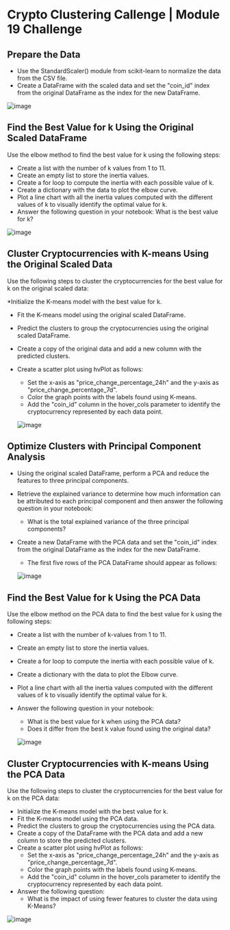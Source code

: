# Crypto Clustering Callenge | Module 19 Challenge

## Prepare the Data
* Use the StandardScaler() module from scikit-learn to normalize the data from the CSV file.
* Create a DataFrame with the scaled data and set the "coin_id" index from the original DataFrame as the index for the new DataFrame.

![image](https://user-images.githubusercontent.com/116117065/226497758-09b3f736-c50a-43e4-931b-212338ab6768.png)


## Find the Best Value for k Using the Original Scaled DataFrame
Use the elbow method to find the best value for k using the following steps:

* Create a list with the number of k values from 1 to 11.
* Create an empty list to store the inertia values.
* Create a for loop to compute the inertia with each possible value of k.
* Create a dictionary with the data to plot the elbow curve.
* Plot a line chart with all the inertia values computed with the different values of k to visually identify the optimal value for k.
* Answer the following question in your notebook: What is the best value for k?

![image](https://user-images.githubusercontent.com/116117065/226497574-0ff303fe-c720-42e8-8ef8-869ec8c977a2.png)


## Cluster Cryptocurrencies with K-means Using the Original Scaled Data
Use the following steps to cluster the cryptocurrencies for the best value for k on the original scaled data:

*Initialize the K-means model with the best value for k.
* Fit the K-means model using the original scaled DataFrame.
* Predict the clusters to group the cryptocurrencies using the original scaled DataFrame.
* Create a copy of the original data and add a new column with the predicted clusters.
* Create a scatter plot using hvPlot as follows:
      
     * Set the x-axis as "price_change_percentage_24h" and the y-axis as "price_change_percentage_7d".
     * Color the graph points with the labels found using K-means.
     * Add the "coin_id" column in the hover_cols parameter to identify the cryptocurrency represented by each data point.
     
    ![image](https://user-images.githubusercontent.com/116117065/226497656-130863ac-e93e-4eb9-b599-74e895983ebb.png)


## Optimize Clusters with Principal Component Analysis
* Using the original scaled DataFrame, perform a PCA and reduce the features to three principal components.
* Retrieve the explained variance to determine how much information can be attributed to each principal component and then answer the following question in your notebook:
     * What is the total explained variance of the three principal components?
* Create a new DataFrame with the PCA data and set the "coin_id" index from the original DataFrame as the index for the new DataFrame.
     * The first five rows of the PCA DataFrame should appear as follows:
     
     ![image](https://user-images.githubusercontent.com/116117065/226497117-e841ccfa-e3bb-4747-87fc-f5ea43cbba26.png)
     
## Find the Best Value for k Using the PCA Data
Use the elbow method on the PCA data to find the best value for k using the following steps:

* Create a list with the number of k-values from 1 to 11.
* Create an empty list to store the inertia values.
* Create a for loop to compute the inertia with each possible value of k.
* Create a dictionary with the data to plot the Elbow curve.
* Plot a line chart with all the inertia values computed with the different values of k to visually identify the optimal value for k.
* Answer the following question in your notebook:
    * What is the best value for k when using the PCA data?
    * Does it differ from the best k value found using the original data?
    
    ![image](https://user-images.githubusercontent.com/116117065/226497493-d740332e-1318-4b20-930e-09087c390dd8.png)
    
## Cluster Cryptocurrencies with K-means Using the PCA Data
Use the following steps to cluster the cryptocurrencies for the best value for k on the PCA data:

* Initialize the K-means model with the best value for k.
* Fit the K-means model using the PCA data.
* Predict the clusters to group the cryptocurrencies using the PCA data.
* Create a copy of the DataFrame with the PCA data and add a new column to store the predicted clusters.
* Create a scatter plot using hvPlot as follows:
    * Set the x-axis as "price_change_percentage_24h" and the y-axis as "price_change_percentage_7d".
    * Color the graph points with the labels found using K-means.
    * Add the "coin_id" column in the hover_cols parameter to identify the cryptocurrency represented by each data point.
* Answer the following question:
    * What is the impact of using fewer features to cluster the data using K-Means?
    
![image](https://user-images.githubusercontent.com/116117065/226498144-7d246caa-1cdd-4071-9899-2a55fd168888.png)




    
 


      

